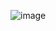 ![image](https://github.com/Mogana004/code.Java/assets/92911280/17ff2291-d4f8-41f7-aea7-d41beb9f38c2)
